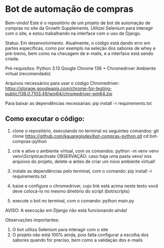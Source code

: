 # Bot de automação de compras

Bem-vindo! Este é o repositório de um projeto de bot de automação de compras no site da Growth Supplements.
Utilizei Selenium para interagir com o site, e estou trabalhando na interface com o uso de Django.

Status: Em desenvolvimento. Atualmente, o código está dando erro em partes específicas, como por exemplo na seleção dos sabores de whey e pré-treino, bem como na checagem de e-mails, e a interface está sendo criada.

Pré-requisitos:
Python 3.13
Google Chrome 136 + Chromedriver
Ambiente virtual (recomendado)

Arquivos necessários para usar o código
Chromedriver: https://storage.googleapis.com/chrome-for-testing-public/136.0.7103.49/win64/chromedriver-win64.zip

Para baixar as dependências necessárias: pip install -r requirements.txt

## Como executar o código:
1. clone o repositório, executando no terminal os seguintes comandos:
git clone https://github.com/kauaregisdev/bot-compras-python.git
cd bot-compras-python

2. crie e ative o ambiente virtual, com os comandos:
python -m venv venv
venv\Scripts\activate
OBSERVAÇÃO: caso haja uma pasta venv/ nos arquivos do projeto, delete-a antes de criar um novo ambiente virtual!

3. instale as dependências pelo terminal, com o comando:
pip install -r requirements.txt

4. baixe e configure o chromedriver, cujo link está acima neste texto
você deve colocá-lo no mesmo diretório do script (bot/scripts)

5. execute o bot no terminal, com o comando:
python main.py

AVISO: A execução em Django não está funcionando ainda!

Observações importantes:
1. O bot utiliza Selenium para interagir com o site
2. O projeto não está 100% ainda, pois falta configurar a escolha dos sabores quando for preciso, bem como a validação dos e-mails